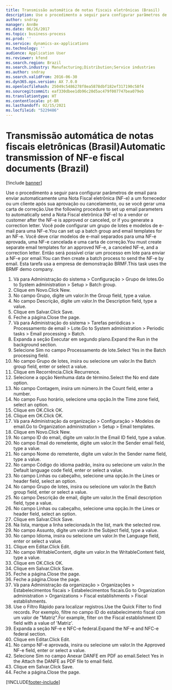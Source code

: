 ```yaml
---
title: Transmissão automática de notas fiscais eletrônicas (Brasil)
description: Use o procedimento a seguir para configurar parâmetros de email para enviar automaticamente uma Nota Fiscal eletrônica (NF-e) a um fornecedor ou um cliente após sua aprovação ou cancelamento, ou se você gerar uma carta de correção.
author: sndray
manager: AnnBe
ms.date: 06/26/2017
ms.topic: business-process
ms.prod: ''
ms.service: dynamics-ax-applications
ms.technology: ''
audience: Application User
ms.reviewer: kfend
ms.search.region: Brazil
ms.search.industry: Manufacturing;Distribution;Service industries
ms.author: sndray
ms.search.validFrom: 2016-06-30
ms.dyn365.ops.version: AX 7.0.0
ms.openlocfilehash: 25049c5486278f8ea5878dbf182ef317190c58f4
ms.sourcegitcommit: eaf330dbee1db96c20d5ac479f007747bea079eb
ms.translationtype: HT
ms.contentlocale: pt-BR
ms.lasthandoff: 02/15/2021
ms.locfileid: "5229486"
---
```

# <a name="automatic-transmission-of-nf-e-fiscal-documents-brazil"></a><span data-ttu-id="c49a3-103">Transmissão automática de notas fiscais eletrônicas (Brasil)</span><span class="sxs-lookup"><span data-stu-id="c49a3-103">Automatic transmission of NF-e fiscal documents (Brazil)</span></span>

[!include [banner](../../includes/banner.md)]

<span data-ttu-id="c49a3-104">Use o procedimento a seguir para configurar parâmetros de email para enviar automaticamente uma Nota Fiscal eletrônica (NF-e) a um fornecedor ou um cliente após sua aprovação ou cancelamento, ou se você gerar uma carta de correção.</span><span class="sxs-lookup"><span data-stu-id="c49a3-104">Use the following procedure to set up email parameters to automatically send a Nota Fiscal eletrônica (NF-e) to a vendor or customer after the NF-e is approved or canceled, or if you generate a correction letter.</span></span> <span data-ttu-id="c49a3-105">Você pode configurar um grupo de lotes e modelos de e-mail para uma NF-e.</span><span class="sxs-lookup"><span data-stu-id="c49a3-105">You can set up a batch group and email templates for an NF-e.</span></span> <span data-ttu-id="c49a3-106">Você deve criar modelos de e-mail separados para uma NF-e aprovada, uma NF-e cancelada e uma carta de correção.</span><span class="sxs-lookup"><span data-stu-id="c49a3-106">You must create separate email templates for an approved NF-e, a canceled NF-e, and a correction letter.</span></span> <span data-ttu-id="c49a3-107">Então será possível criar um processo em lote para enviar a NF-e por email.</span><span class="sxs-lookup"><span data-stu-id="c49a3-107">You can then create a batch process to send the NF-e by email.</span></span> <span data-ttu-id="c49a3-108">Esta tarefa usa a empresa de demonstração BRMF.</span><span class="sxs-lookup"><span data-stu-id="c49a3-108">This task uses the BRMF demo company.</span></span>

1. <span data-ttu-id="c49a3-109">Vá para Administração do sistema > Configuração > Grupo de lotes.</span><span class="sxs-lookup"><span data-stu-id="c49a3-109">Go to System administration > Setup > Batch group.</span></span>
2. <span data-ttu-id="c49a3-110">Clique em Novo.</span><span class="sxs-lookup"><span data-stu-id="c49a3-110">Click New.</span></span>
3. <span data-ttu-id="c49a3-111">No campo Grupo, digite um valor.</span><span class="sxs-lookup"><span data-stu-id="c49a3-111">In the Group field, type a value.</span></span>
4. <span data-ttu-id="c49a3-112">No campo Descrição, digite um valor.</span><span class="sxs-lookup"><span data-stu-id="c49a3-112">In the Description field, type a value.</span></span>
5. <span data-ttu-id="c49a3-113">Clique em Salvar.</span><span class="sxs-lookup"><span data-stu-id="c49a3-113">Click Save.</span></span>
6. <span data-ttu-id="c49a3-114">Feche a página.</span><span class="sxs-lookup"><span data-stu-id="c49a3-114">Close the page.</span></span>
7. <span data-ttu-id="c49a3-115">Vá para Administração do sistema > Tarefas periódicas > Processamento de email > Lote.</span><span class="sxs-lookup"><span data-stu-id="c49a3-115">Go to System administration > Periodic tasks > Email processing > Batch.</span></span>
8. <span data-ttu-id="c49a3-116">Expanda a seção Executar em segundo plano.</span><span class="sxs-lookup"><span data-stu-id="c49a3-116">Expand the Run in the background section.</span></span>
9. <span data-ttu-id="c49a3-117">Selecione Sim no campo Processamento de lote.</span><span class="sxs-lookup"><span data-stu-id="c49a3-117">Select Yes in the Batch processing field.</span></span>
10. <span data-ttu-id="c49a3-118">No campo Grupo de lotes, insira ou selecione um valor.</span><span class="sxs-lookup"><span data-stu-id="c49a3-118">In the Batch group field, enter or select a value.</span></span>
11. <span data-ttu-id="c49a3-119">Clique em Recorrência.</span><span class="sxs-lookup"><span data-stu-id="c49a3-119">Click Recurrence.</span></span>
12. <span data-ttu-id="c49a3-120">Selecione a opção Nenhuma data de término.</span><span class="sxs-lookup"><span data-stu-id="c49a3-120">Select the No end date option.</span></span>
13. <span data-ttu-id="c49a3-121">No campo Contagem, insira um número.</span><span class="sxs-lookup"><span data-stu-id="c49a3-121">In the Count field, enter a number.</span></span>
14. <span data-ttu-id="c49a3-122">No campo Fuso horário, selecione uma opção.</span><span class="sxs-lookup"><span data-stu-id="c49a3-122">In the Time zone field, select an option.</span></span>
15. <span data-ttu-id="c49a3-123">Clique em OK.</span><span class="sxs-lookup"><span data-stu-id="c49a3-123">Click OK.</span></span>
16. <span data-ttu-id="c49a3-124">Clique em OK.</span><span class="sxs-lookup"><span data-stu-id="c49a3-124">Click OK.</span></span>
17. <span data-ttu-id="c49a3-125">Vá para Administração da organização > Configuração > Modelos de email.</span><span class="sxs-lookup"><span data-stu-id="c49a3-125">Go to Organization administration > Setup > Email templates.</span></span>
18. <span data-ttu-id="c49a3-126">Clique em Novo.</span><span class="sxs-lookup"><span data-stu-id="c49a3-126">Click New.</span></span>
19. <span data-ttu-id="c49a3-127">No campo ID do email, digite um valor.</span><span class="sxs-lookup"><span data-stu-id="c49a3-127">In the Email ID field, type a value.</span></span>
20. <span data-ttu-id="c49a3-128">No campo Email do remetente, digite um valor.</span><span class="sxs-lookup"><span data-stu-id="c49a3-128">In the Sender email field, type a value.</span></span>
21. <span data-ttu-id="c49a3-129">No campo Nome do remetente, digite um valor.</span><span class="sxs-lookup"><span data-stu-id="c49a3-129">In the Sender name field, type a value.</span></span>
22. <span data-ttu-id="c49a3-130">No campo Código do idioma padrão, insira ou selecione um valor.</span><span class="sxs-lookup"><span data-stu-id="c49a3-130">In the Default language code field, enter or select a value.</span></span>
23. <span data-ttu-id="c49a3-131">No campo Linhas ou cabeçalho, selecione uma opção.</span><span class="sxs-lookup"><span data-stu-id="c49a3-131">In the Lines or header field, select an option.</span></span>
24. <span data-ttu-id="c49a3-132">No campo Grupo de lotes, insira ou selecione um valor.</span><span class="sxs-lookup"><span data-stu-id="c49a3-132">In the Batch group field, enter or select a value.</span></span>
25. <span data-ttu-id="c49a3-133">No campo Descrição de email, digite um valor.</span><span class="sxs-lookup"><span data-stu-id="c49a3-133">In the Email description field, type a value.</span></span>
26. <span data-ttu-id="c49a3-134">No campo Linhas ou cabeçalho, selecione uma opção.</span><span class="sxs-lookup"><span data-stu-id="c49a3-134">In the Lines or header field, select an option.</span></span>
27. <span data-ttu-id="c49a3-135">Clique em Salvar.</span><span class="sxs-lookup"><span data-stu-id="c49a3-135">Click Save.</span></span>
28. <span data-ttu-id="c49a3-136">Na lista, marque a linha selecionada.</span><span class="sxs-lookup"><span data-stu-id="c49a3-136">In the list, mark the selected row.</span></span>
29. <span data-ttu-id="c49a3-137">No campo Assunto, digite um valor.</span><span class="sxs-lookup"><span data-stu-id="c49a3-137">In the Subject field, type a value.</span></span>
30. <span data-ttu-id="c49a3-138">No campo Idioma, insira ou selecione um valor.</span><span class="sxs-lookup"><span data-stu-id="c49a3-138">In the Language field, enter or select a value.</span></span>
31. <span data-ttu-id="c49a3-139">Clique em Editar.</span><span class="sxs-lookup"><span data-stu-id="c49a3-139">Click Edit.</span></span>
32. <span data-ttu-id="c49a3-140">No campo WritableContent, digite um valor.</span><span class="sxs-lookup"><span data-stu-id="c49a3-140">In the WritableContent field, type a value.</span></span>
33. <span data-ttu-id="c49a3-141">Clique em OK.</span><span class="sxs-lookup"><span data-stu-id="c49a3-141">Click OK.</span></span>
34. <span data-ttu-id="c49a3-142">Clique em Salvar.</span><span class="sxs-lookup"><span data-stu-id="c49a3-142">Click Save.</span></span>
35. <span data-ttu-id="c49a3-143">Feche a página.</span><span class="sxs-lookup"><span data-stu-id="c49a3-143">Close the page.</span></span>
36. <span data-ttu-id="c49a3-144">Feche a página.</span><span class="sxs-lookup"><span data-stu-id="c49a3-144">Close the page.</span></span>
37. <span data-ttu-id="c49a3-145">Vá para Administração da organização > Organizações > Estabelecimentos fiscais > Estabelecimentos fiscais.</span><span class="sxs-lookup"><span data-stu-id="c49a3-145">Go to Organization administration > Organizations > Fiscal establishments > Fiscal establishments.</span></span>
38. <span data-ttu-id="c49a3-146">Use o Filtro Rápido para localizar registros.</span><span class="sxs-lookup"><span data-stu-id="c49a3-146">Use the Quick Filter to find records.</span></span> <span data-ttu-id="c49a3-147">Por exemplo, filtre no campo ID do estabelecimento fiscal com um valor de "Matriz".</span><span class="sxs-lookup"><span data-stu-id="c49a3-147">For example, filter on the Fiscal establishment ID field with a value of 'Matriz'.</span></span>
39. <span data-ttu-id="c49a3-148">Expanda a seção NF-e e NFC-e federal.</span><span class="sxs-lookup"><span data-stu-id="c49a3-148">Expand the NF-e and NFC-e federal section.</span></span>
40. <span data-ttu-id="c49a3-149">Clique em Editar.</span><span class="sxs-lookup"><span data-stu-id="c49a3-149">Click Edit.</span></span>
41. <span data-ttu-id="c49a3-150">No campo NF-e aprovada, insira ou selecione um valor.</span><span class="sxs-lookup"><span data-stu-id="c49a3-150">In the Approved NF-e field, enter or select a value.</span></span>
42. <span data-ttu-id="c49a3-151">Selecione Sim no campo Anexar DANFE em PDF ao email.</span><span class="sxs-lookup"><span data-stu-id="c49a3-151">Select Yes in the Attach the DANFE as PDF file to  email field.</span></span>
43. <span data-ttu-id="c49a3-152">Clique em Salvar.</span><span class="sxs-lookup"><span data-stu-id="c49a3-152">Click Save.</span></span>
44. <span data-ttu-id="c49a3-153">Feche a página.</span><span class="sxs-lookup"><span data-stu-id="c49a3-153">Close the page.</span></span>



[!INCLUDE[footer-include](../../../includes/footer-banner.md)]